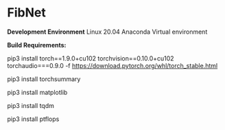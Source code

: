 # FibNet

**Development Environment**
Linux 20.04
Anaconda Virtual environment

**Build Requirements:**

pip3 install torch==1.9.0+cu102 torchvision==0.10.0+cu102 torchaudio===0.9.0 -f https://download.pytorch.org/whl/torch_stable.html

pip3 install torchsummary

pip3 install matplotlib

pip3 install tqdm

pip3 install ptflops

